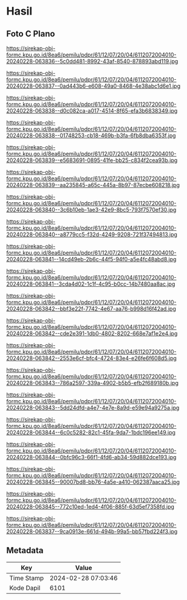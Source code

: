 # Hasil

## Foto C Plano

https://sirekap-obj-formc.kpu.go.id/8ea6/pemilu/pdpr/61/12/07/20/04/6112072004010-20240228-063836--5c0dd481-8992-43af-8540-878893abd119.jpg

https://sirekap-obj-formc.kpu.go.id/8ea6/pemilu/pdpr/61/12/07/20/04/6112072004010-20240228-063837--0ad443b6-e608-49a0-8468-4e38abc1d6e1.jpg

https://sirekap-obj-formc.kpu.go.id/8ea6/pemilu/pdpr/61/12/07/20/04/6112072004010-20240228-063838--d0c082ca-a017-4514-8f65-efa3b6838349.jpg

https://sirekap-obj-formc.kpu.go.id/8ea6/pemilu/pdpr/61/12/07/20/04/6112072004010-20240228-063838--01748253-cb18-469b-b3fa-6fb8dba6353f.jpg

https://sirekap-obj-formc.kpu.go.id/8ea6/pemilu/pdpr/61/12/07/20/04/6112072004010-20240228-063839--e5683691-0895-41fe-bb25-c834f2cea93b.jpg

https://sirekap-obj-formc.kpu.go.id/8ea6/pemilu/pdpr/61/12/07/20/04/6112072004010-20240228-063839--aa235845-a65c-445a-8b97-87ecbe608218.jpg

https://sirekap-obj-formc.kpu.go.id/8ea6/pemilu/pdpr/61/12/07/20/04/6112072004010-20240228-063840--3c6b10eb-1ae3-42e9-8bc5-793f7570ef30.jpg

https://sirekap-obj-formc.kpu.go.id/8ea6/pemilu/pdpr/61/12/07/20/04/6112072004010-20240228-063840--a8779cc5-f32d-4249-9208-721f37494813.jpg

https://sirekap-obj-formc.kpu.go.id/8ea6/pemilu/pdpr/61/12/07/20/04/6112072004010-20240228-063841--14cd49eb-2b6c-44f5-94f0-a5e4fc48abd8.jpg

https://sirekap-obj-formc.kpu.go.id/8ea6/pemilu/pdpr/61/12/07/20/04/6112072004010-20240228-063841--3cda4d02-1c1f-4c95-b0cc-14b7480aa8ac.jpg

https://sirekap-obj-formc.kpu.go.id/8ea6/pemilu/pdpr/61/12/07/20/04/6112072004010-20240228-063842--bbf3e22f-7742-4e67-aa76-b998d16f42ad.jpg

https://sirekap-obj-formc.kpu.go.id/8ea6/pemilu/pdpr/61/12/07/20/04/6112072004010-20240228-063842--cde2e391-1db0-4802-8202-668e7af1e2e4.jpg

https://sirekap-obj-formc.kpu.go.id/8ea6/pemilu/pdpr/61/12/07/20/04/6112072004010-20240228-063842--2553e6cf-bfc4-4724-83e4-e26fe6f608d5.jpg

https://sirekap-obj-formc.kpu.go.id/8ea6/pemilu/pdpr/61/12/07/20/04/6112072004010-20240228-063843--786a2597-339a-4902-b5b5-efb2f689180b.jpg

https://sirekap-obj-formc.kpu.go.id/8ea6/pemilu/pdpr/61/12/07/20/04/6112072004010-20240228-063843--5dd24dfd-a4e7-4e7e-8a9d-e59e94a9275a.jpg

https://sirekap-obj-formc.kpu.go.id/8ea6/pemilu/pdpr/61/12/07/20/04/6112072004010-20240228-063844--6c0c5282-82c1-45fa-9da7-1bdc196ee149.jpg

https://sirekap-obj-formc.kpu.go.id/8ea6/pemilu/pdpr/61/12/07/20/04/6112072004010-20240228-063844--0bfc96c3-66f1-4fd6-ab34-59d882dce193.jpg

https://sirekap-obj-formc.kpu.go.id/8ea6/pemilu/pdpr/61/12/07/20/04/6112072004010-20240228-063845--90007bd8-bb76-4a5e-a410-062387aaca25.jpg

https://sirekap-obj-formc.kpu.go.id/8ea6/pemilu/pdpr/61/12/07/20/04/6112072004010-20240228-063845--772c10ed-1ed4-4f06-885f-63d5ef7358fd.jpg

https://sirekap-obj-formc.kpu.go.id/8ea6/pemilu/pdpr/61/12/07/20/04/6112072004010-20240228-063837--9ca0913e-661d-494b-99a5-bb57fbd224f3.jpg


## Metadata

| Key        | Value               |
| ---------- | ------------------- |
| Time Stamp | 2024-02-28 07:03:46 |
| Kode Dapil | 6101                |



